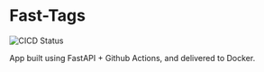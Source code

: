 # Fast-Tags
![CICD Status](https://github.com/ernestomancebo/fast-tags/actions/workflows/main.yml/badge.svg?branch=main)

App built using FastAPI + Github Actions, and delivered to Docker.